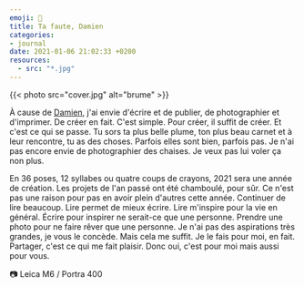 ```yaml
---
emoji: 📖
title: Ta faute, Damien
categories:
- journal
date: 2021-01-06 21:02:33 +0200
resources:
  - src: "*.jpg"
---
```


{{< photo src="cover.jpg" alt="brume" >}}

À cause de [Damien](https://damien.cool), j'ai envie d'écrire et de publier, de photographier et d'imprimer. De créer en fait. C'est simple. Pour créer, il suffit de créer. Et c'est ce qui se passe. Tu sors ta plus belle plume, ton plus beau carnet et à leur rencontre, tu as des choses. Parfois elles sont bien, parfois pas. Je n'ai pas encore envie de photographier des chaises. Je veux pas lui voler ça non plus.

En 36 poses, 12 syllabes ou quatre coups de crayons, 2021 sera une année de création. Les projets de l'an passé ont été chamboulé, pour sûr. Ce n'est pas une raison pour pas en avoir plein d'autres cette année.
Continuer de lire beaucoup. Lire permet de mieux écrire. Lire m'inspire pour la vie en général. Écrire pour inspirer ne serait-ce que une personne. Prendre une photo pour ne faire rêver que une personne. Je n'ai pas des aspirations très grandes, je vous le concède. Mais cela me suffit. Je le fais pour moi, en fait. Partager, c'est ce qui me fait plaisir. Donc oui, c'est pour moi mais aussi pour vous.

📷 Leica M6 / Portra 400
